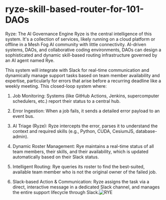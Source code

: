 # ryze-skill-based-router-for-101-DAOs
Ryze: The AI Governance Engine
Ryze is the central intelligence of this system. It's a collection of services, likely running on a cloud platform or offline in a Mesh Fog AI community with little connectivity.
AI-driven systems, DAOs, and collaborative coding environments, DAOs can design a sophisticated and dynamic skill-based routing infrastructure governed by an AI agent named Rye.

This system will integrate with Slack for real-time communication and dynamically manage support tasks based on team member availability and expertise, particularly for errors that arise before a recurring deadline like a weekly meeting.
This closed-loop system where:
1. Job Monitoring: Systems (like GitHub Actions, Jenkins, supercomputer schedulers, etc.) report their status to a central hub.

2. Error Ingestion: When a job fails, it sends a detailed error payload to an event bus.

3. AI Triage (Ryze): Ryze intercepts the error, parses it to understand the context and required skills (e.g., Python, CUDA, CesiumJS, database-admin).

4. Dynamic Roster Management: Rye maintains a real-time status of all team members, their skills, and their availability, which is updated automatically based on their Slack status.

5. Intelligent Routing: Rye queries its roster to find the best-suited, available team member who is not the original owner of the failed job.

6. Slack-based Action & Communication: Ryze assigns the task via a direct, interactive message in a dedicated Slack channel, and manages the entire support lifecycle through Slack.![RYE](https://github.com/user-attachments/assets/2781c7c2-427e-4bca-98ee-65f8fb8eb41a)
